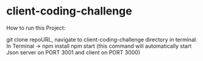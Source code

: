 # client-coding-challenge

How to run this Project:

git clone repoURL,
navigate to client-coding-challenge directory in terminal.
In Terminal -> npm install
npm start (this command will automatically start Json server on PORT 3001 and client on PORT 3000)
